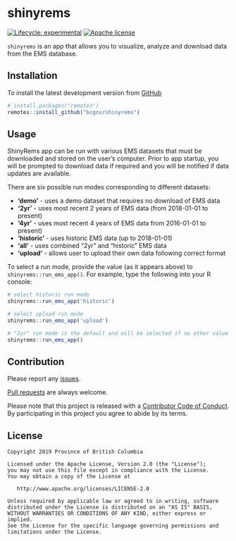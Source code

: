 
<!-- README.md is generated from README.Rmd. Please edit that file -->

# shinyrems

<!-- badges: start -->

[![Lifecycle:
experimental](https://img.shields.io/badge/lifecycle-experimental-orange.svg)](https://www.tidyverse.org/lifecycle/#experimental)
[![Apache
license](https://img.shields.io/badge/License-Apache%202.0-blue.svg)](https://opensource.org/licenses/Apache-2.0)
<!-- badges: end -->

`shinyrems` is an app that allows you to visualize, analyze and download
data from the EMS database.

## Installation

To install the latest development version from
[GitHub](https://github.com/bcgov/shinyrems)

``` r
# install.packages("remotes")
remotes::install_github("bcgov/shinyrems")
```

## Usage

ShinyRems app can be run with various EMS datasets that must be
downloaded and stored on the user’s computer. Prior to app startup, you
will be prompted to download data if required and you will be notified
if data updates are available.

There are six possible run modes corresponding to different datasets:

  - **‘demo’** - uses a demo dataset that requires no download of EMS
    data  
  - **‘2yr’** - uses most recent 2 years of EMS data (from 2018-01-01 to
    present)
  - **‘4yr’** - uses most recent 4 years of EMS data from 2016-01-01 to
    present)  
  - **‘historic’** - uses historic EMS data (up to 2018-01-01)  
  - **‘all’** - uses combined “2yr” and “historic” EMS data
  - **‘upload’** - allows user to upload their own data following
    correct format

To select a run mode, provide the value (as it appears above) to
`shinyrems::run_ems_app()`. For example, type the following into your R
console:

``` r
# select historic run mode
shinyrems::run_ems_app('historic')

# select upload run mode
shinyrems::run_ems_app('upload')

# "2yr" run mode is the default and will be selected if no other value is provided
shinyrems::run_ems_app()
```

## Contribution

Please report any [issues](https://github.com/bcgov/shinyrems/issues).

[Pull requests](https://github.com/bcgov/shinyrems/pulls) are always
welcome.

Please note that this project is released with a [Contributor Code of
Conduct](CODE_OF_CONDUCT.md). By participating in this project you agree
to abide by its terms.

## License

    Copyright 2019 Province of British Columbia
    
    Licensed under the Apache License, Version 2.0 (the "License");
    you may not use this file except in compliance with the License.
    You may obtain a copy of the License at 
    
       http://www.apache.org/licenses/LICENSE-2.0
    
    Unless required by applicable law or agreed to in writing, software
    distributed under the License is distributed on an "AS IS" BASIS,
    WITHOUT WARRANTIES OR CONDITIONS OF ANY KIND, either express or implied.
    See the License for the specific language governing permissions and
    limitations under the License.

